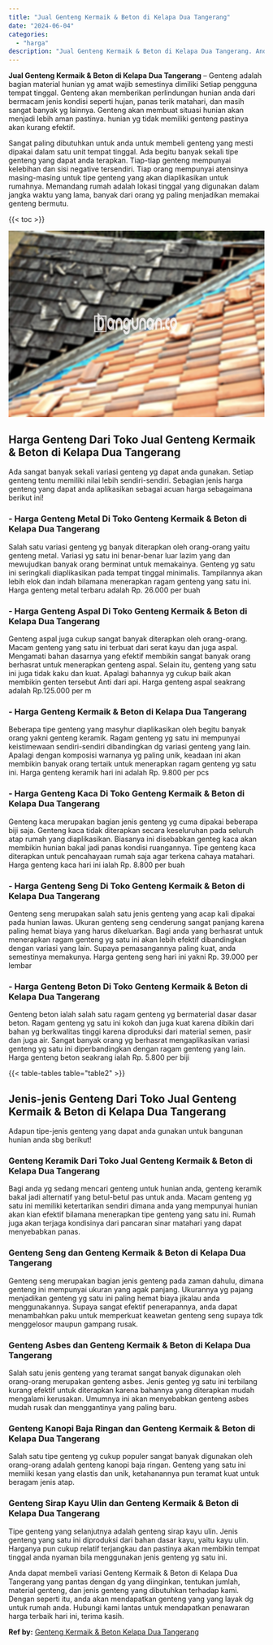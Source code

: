 ```yaml
---
title: "Jual Genteng Kermaik & Beton di Kelapa Dua Tangerang"
date: "2024-06-04"
categories: 
  - "harga"
description: "Jual Genteng Kermaik & Beton di Kelapa Dua Tangerang. Anda dapat membeli variasi Genteng Kermaik & Beton di Kelapa Dua Tangerang yang pantas dengan dg yang d..."
---
```


**Jual Genteng Kermaik & Beton di Kelapa Dua Tangerang** – Genteng adalah bagian material hunian yg amat wajib semestinya dimiliki Setiap pengguna tempat tinggal. Genteng akan memberikan perlindungan hunian anda dari bermacam jenis kondisi seperti hujan, panas terik matahari, dan masih sangat banyak yg lainnya. Genteng akan membuat situasi hunian akan menjadi lebih aman pastinya. hunian yg tidak memiliki genteng pastinya akan kurang efektif.

Sangat paling dibutuhkan untuk anda untuk membeli genteng yang mesti dipakai dalam satu unit tempat tinggal. Ada begitu banyak sekali tipe genteng yang dapat anda terapkan. Tiap-tiap genteng mempunyai kelebihan dan sisi negative tersendiri. Tiap orang mempunyai atensinya masing-masing untuk tipe genteng yang akan diaplikasikan untuk rumahnya. Memandang rumah adalah lokasi tinggal yang digunakan dalam jangka waktu yang lama, banyak dari orang yg paling menjadikan memakai genteng bermutu.

{{< toc >}}

![Jual Genteng Kermaik & Beton di Kelapa Dua Tangerang](/images/genteng-minimalis-murah26.png)

## Harga Genteng Dari Toko Jual Genteng Kermaik & Beton di Kelapa Dua Tangerang

Ada sangat banyak sekali variasi genteng yg dapat anda gunakan. Setiap genteng tentu memiliki nilai lebih sendiri-sendiri. Sebagian jenis harga genteng yang dapat anda aplikasikan sebagai acuan harga sebagaimana berikut ini!

### \- Harga Genteng Metal Di Toko Genteng Kermaik & Beton di Kelapa Dua Tangerang

Salah satu variasi genteng yg banyak diterapkan oleh orang-orang yaitu genteng metal. Variasi yg satu ini benar-benar luar lazim yang dan mewujudkan banyak orang berminat untuk memakainya. Genteng yg satu ini seringkali diaplikasikan pada tempat tinggal minimalis. Tampilannya akan lebih elok dan indah bilamana menerapkan ragam genteng yang satu ini. Harga genteng metal terbaru adalah Rp. 26.000 per buah

### \- Harga Genteng Aspal Di Toko Genteng Kermaik & Beton di Kelapa Dua Tangerang

Genteng aspal juga cukup sangat banyak diterapkan oleh orang-orang. Macam genteng yang satu ini terbuat dari serat kayu dan juga aspal. Mengamati bahan dasarnya yang efektif membikin sangat banyak orang berhasrat untuk menerapkan genteng aspal. Selain itu, genteng yang satu ini juga tidak kaku dan kuat. Apalagi bahannya yg cukup baik akan membikin genten tersebut Anti dari api. Harga genteng aspal seakrang adalah Rp.125.000 per m

### \- Harga Genteng Kermaik & Beton di Kelapa Dua Tangerang

Beberapa tipe genteng yang masyhur diaplikasikan oleh begitu banyak orang yakni genteng keramik. Ragam genteng yg satu ini mempunyai keistimewaan sendiri-sendiri dibandingkan dg variasi genteng yang lain. Apalagi dengan komposisi warnanya yg paling unik, keadaan ini akan membikin banyak orang tertaik untuk menerapkan ragam genteng yg satu ini. Harga genteng keramik hari ini adalah Rp. 9.800 per pcs

### \- Harga Genteng Kaca Di Toko Genteng Kermaik & Beton di Kelapa Dua Tangerang

Genteng kaca merupakan bagian jenis genteng yg cuma dipakai beberapa biji saja. Genteng kaca tidak diterapkan secara keseluruhan pada seluruh atap rumah yang diaplikasikan. Biasanya ini disebabkan genteg kaca akan membikin hunian bakal jadi panas kondisi ruangannya. Tipe genteng kaca diterapkan untuk pencahayaan rumah saja agar terkena cahaya matahari. Harga genteng kaca hari ini ialah Rp. 8.800 per buah

### \- Harga Genteng Seng Di Toko Genteng Kermaik & Beton di Kelapa Dua Tangerang

Genteng seng merupakan salah satu jenis genteng yang acap kali dipakai pada hunian lawas. Ukuran genteng seng cenderung sangat panjang karena paling hemat biaya yang harus dikeluarkan. Bagi anda yang berhasrat untuk menerapkan ragam genteng yg satu ini akan lebih efektif dibandingkan dengan variasi yang lain. Supaya pemasangannya paling kuat, anda semestinya memakunya. Harga genteng seng hari ini yakni Rp. 39.000 per lembar

### \- Harga Genteng Beton Di Toko Genteng Kermaik & Beton di Kelapa Dua Tangerang

Genteng beton ialah salah satu ragam genteng yg bermaterial dasar dasar beton. Ragam genteng yg satu ini kokoh dan juga kuat karena dibikin dari bahan yg berkwalitas tinggi karena diproduksi dari material semen, pasir dan juga air. Sangat banyak orang yg berhasrat mengaplikasikan variasi genteng yg satu ini diperbandingkan dengan ragam genteng yang lain. Harga genteng beton seakrang ialah Rp. 5.800 per biji

{{< table-tables table="table2" >}}

## Jenis-jenis Genteng Dari Toko Jual Genteng Kermaik & Beton di Kelapa Dua Tangerang

Adapun tipe-jenis genteng yang dapat anda gunakan untuk bangunan hunian anda sbg berikut!

### Genteng Keramik Dari Toko Jual Genteng Kermaik & Beton di Kelapa Dua Tangerang

Bagi anda yg sedang mencari genteng untuk hunian anda, genteng keramik bakal jadi alternatif yang betul-betul pas untuk anda. Macam genteng yg satu ini memiliki ketertarikan sendiri dimana anda yang mempunyai hunian akan kian efektif bilamana menerapkan tipe genteng yang satu ini. Rumah juga akan terjaga kondisinya dari pancaran sinar matahari yang dapat menyebabkan panas.

### Genteng Seng dan Genteng Kermaik & Beton di Kelapa Dua Tangerang

Genteng seng merupakan bagian jenis genteng pada zaman dahulu, dimana genteng ini mempunyai ukuran yang agak panjang. Ukurannya yg pajang menjadikan genteng yg satu ini paling hemat biaya jikalau anda menggunakannya. Supaya sangat efektif penerapannya, anda dapat menambahkan paku untuk memperkuat keawetan genteng seng supaya tdk menggelosor maupun gampang rusak.

### Genteng Asbes dan Genteng Kermaik & Beton di Kelapa Dua Tangerang

Salah satu jenis genteng yang teramat sangat banyak digunakan oleh orang-orang merupakan genteng asbes. Jenis genteg yg satu ini terbilang kurang efektif untuk diterapkan karena bahannya yang diterapkan mudah mengalami kerusakan. Umumnya ini akan menyebabkan genteng asbes mudah rusak dan menggantinya yang paling baru.

### Genteng Kanopi Baja Ringan dan Genteng Kermaik & Beton di Kelapa Dua Tangerang

Salah satu tipe genteng yg cukup populer sangat banyak digunakan oleh orang-orang adalah genteng kanopi baja ringan. Genteng yang satu ini memiiki kesan yang elastis dan unik, ketahanannya pun teramat kuat untuk beragam jenis atap.

### Genteng Sirap Kayu Ulin dan Genteng Kermaik & Beton di Kelapa Dua Tangerang

Tipe genteng yang selanjutnya adalah genteng sirap kayu ulin. Jenis genteng yang satu ini diproduksi dari bahan dasar kayu, yaitu kayu ulin. Harganya pun cukup relatif terjangkau dan pastinya akan membikin tempat tinggal anda nyaman bila menggunakan jenis genteng yg satu ini.

Anda dapat membeli variasi Genteng Kermaik & Beton di Kelapa Dua Tangerang yang pantas dengan dg yang diinginkan, tentukan jumlah, material genteng, dan jenis genteng yang dibutuhkan terhadap kami. Dengan seperti itu, anda akan mendapatkan genteng yang yang layak dg untuk rumah anda. Hubungi kami lantas untuk mendapatkan penawaran harga terbaik hari ini, terima kasih.

**Ref by:**  [Genteng Kermaik & Beton  Kelapa Dua Tangerang](https://id.wikipedia.org/wiki/Genteng)
